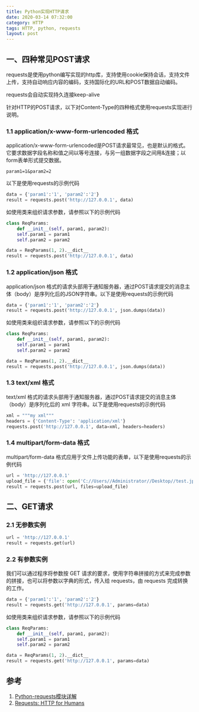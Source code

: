 ```yaml
---
title: Python实现HTTP请求
date: 2020-03-14 07:32:00
category: HTTP
tags: HTTP, python, requests
layout: post
---
```


## 一、四种常见POST请求

requests是使用python编写实现的http库，支持使用cookie保持会话，支持文件上传，支持自动响应内容的编码，支持国际化的URL和POST数据自动编码。

requests会自动实现持久连接keep-alive

针对HTTP的POST请求，以下对Content-Type的四种格式使用requests实现进行说明。

### 1.1 application/x-www-form-urlencoded 格式

application/x-www-form-urlencoded是POST请求最常见，也是默认的格式。它要求数据字段名称和值之间以等号连接，与另一组数据字段之间用&连接；以form表单形式提交数据。

```
param1=1&param2=2
```

以下是使用requests的示例代码

```python
data = {'param1':'1', 'param2':'2'}
result = requests.post('http://127.0.0.1', data)
```

如使用类来组织请求参数，请参照以下的示例代码

```python
class ReqParams:
    def __init__(self, param1, param2):
    self.param1 = param1
    self.param2 = param2

data = ReqParams(1, 2).__dict__
result = requests.post('http://127.0.0.1', data)
```

### 1.2 application/json 格式

application/json 格式的请求头部用于通知服务器，通过POST请求提交的消息主体（body）是序列化后的JSON字符串。以下是使用requests的示例代码

```python
data = {'param1':'1', 'param2':'2'}
result = requests.post('http://127.0.0.1', json.dumps(data))
```

如使用类来组织请求参数，请参照以下的示例代码

```python
class ReqParams:
    def __init__(self, param1, param2):
    self.param1 = param1
    self.param2 = param2

data = ReqParams(1, 2).__dict__
result = requests.post('http://127.0.0.1', json.dumps(data))
```

### 1.3 text/xml 格式

text/xml 格式的请求头部用于通知服务器，通过POST请求提交的消息主体（body）是序列化后的 xml 字符串。以下是使用requests的示例代码

```python
xml = """my xml"""
headers = {'Content-Type': 'application/xml'}
requests.post('http://127.0.0.1', data=xml, headers=headers)
```

### 1.4 multipart/form-data 格式

multipart/form-data 格式应用于文件上传功能的表单，以下是使用requests的示例代码

```python
url = 'http://127.0.0.1'
upload_file = {'file': open('C://Users//Administrator//Desktop//test.jpg', 'rb')}
result = requests.post(url, files=upload_file)
```

## 二、GET请求

### 2.1 无参数实例

```python
url = 'http://127.0.0.1'
result = requests.get(url)
```

### 2.2 有参数实例

我们可以通过程序将参数按 GET 请求的要求，使用字符串拼接的方式来完成参数的拼接，也可以将参数以字典的形式，传入给 requests，由 requests 完成转换的工作。

```python
data = {'param1':'1', 'param2':'2'}
result = requests.get('http://127.0.0.1', params=data)
```

如使用类来组织请求参数，请参照以下的示例代码

```python
class ReqParams:
    def __init__(self, param1, param2):
    self.param1 = param1
    self.param2 = param2

data = ReqParams(1, 2).__dict__
result = requests.get('http://127.0.0.1', params=data)
```

## 参考
1. [Python-requests模块详解](https://www.cnblogs.com/lanyinhao/p/9634742.html)
2. [Requests: HTTP for Humans](https://requests.readthedocs.io/en/master/)

